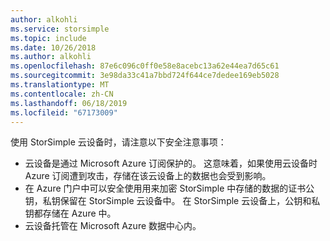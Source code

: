 ```yaml
---
author: alkohli
ms.service: storsimple
ms.topic: include
ms.date: 10/26/2018
ms.author: alkohli
ms.openlocfilehash: 87e6c096c0ff0e58e8acebc13a62e44ea7d65c61
ms.sourcegitcommit: 3e98da33c41a7bbd724f644ce7dedee169eb5028
ms.translationtype: MT
ms.contentlocale: zh-CN
ms.lasthandoff: 06/18/2019
ms.locfileid: "67173009"
---
```

使用 StorSimple 云设备时，请注意以下安全注意事项：

* 云设备是通过 Microsoft Azure 订阅保护的。 这意味着，如果使用云设备时 Azure 订阅遭到攻击，存储在该云设备上的数据也会受到影响。
* 在 Azure 门户中可以安全使用用来加密 StorSimple 中存储的数据的证书公钥，私钥保留在 StorSimple 云设备中。 在 StorSimple 云设备上，公钥和私钥都存储在 Azure 中。
* 云设备托管在 Microsoft Azure 数据中心内。

